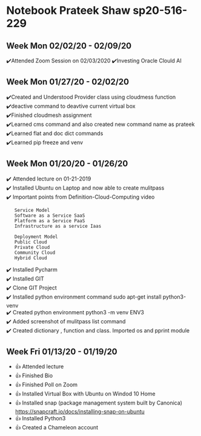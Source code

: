 # Notebook Prateek Shaw sp20-516-229

## Week Mon 02/02/20 - 02/09/20

:heavy_check_mark:Attended Zoom Session on 02/03/2020
:heavy_check_mark:Investing Oracle Clould AI

## Week Mon 01/27/20 - 02/02/20

:heavy_check_mark:Created and Understood Provider class using cloudmess function  
:heavy_check_mark:deactive command to deavtive current virtual box  
:heavy_check_mark:Finished cloudmesh assignment  
:heavy_check_mark:Learned cms command and also created new command name as prateek  
:heavy_check_mark:Learned flat and doc dict commands  
:heavy_check_mark:Learned pip freeze and venv



## Week Mon 01/20/20 - 01/26/20

:heavy_check_mark: Attended lecture on 01-21-2019  
:heavy_check_mark: Installed Ubuntu on Laptop and now able to create mulitpass  
:heavy_check_mark: Important points from Definition-Cloud-Computing video  

       Service Model 
       Software as a Service SaaS
       Platform as a Service PaaS
       Infrastructure as a service Iaas 
       
       Deployment Model
       Public Cloud
       Private Cloud
       Community Cloud
       Hybrid Cloud
       

:heavy_check_mark: Installed Pycharm  
:heavy_check_mark: Installed GIT   
:heavy_check_mark: Clone GIT Project  
:heavy_check_mark: Installed python environment command sudo apt-get install python3-venv  
:heavy_check_mark: Created python environment python3 -m venv ENV3  
:heavy_check_mark: Added screenshot of mulitpass list command    
:heavy_check_mark: Created dictionary , function and class. Imported os and pprint module  


## Week Fri 01/13/20 - 01/19/20

* :+1: Attended lecture
* :+1: Finished Bio
* :+1: Finished Poll on Zoom
* :+1: Installed Virtual Box with Ubuntu on Windod 10 Home
* :+1: Installed snap (package management system built by Canonica) https://snapcraft.io/docs/installing-snap-on-ubuntu
* :+1: Installed Python3
* :+1: Created a Chameleon account

